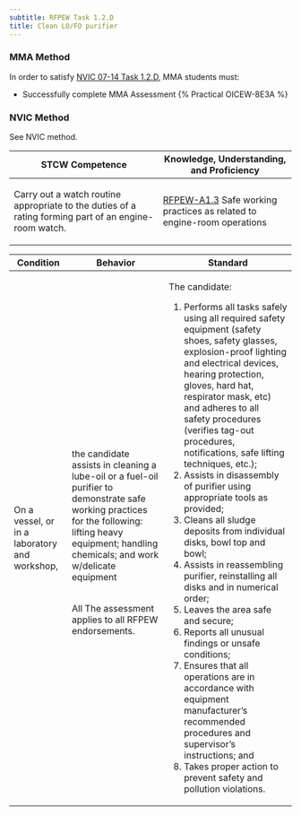 ```yaml
---
subtitle: RFPEW Task 1.2.D 
title: Clean LO/FO purifier
---
```



### MMA Method

In order to satisfy  [NVIC 07-14  Task  1.2.D](/stcw23/assets/images/nvic-07-14.pdf), MMA students must:

* Successfully complete MMA Assessment {% Practical OICEW-8E3A %}


### NVIC Method

<a onclick="togglevisibility('nvic_methods')" >See NVIC method.</a>

<div id='nvic_methods' class='hide'>

<table>
<thead>
<tr>
<th class='forty'> STCW Competence </th>
<th class='sixty'> Knowledge, Understanding, and Proficiency </th>
</tr>
</thead>




<tbody>
<tr><td markdown='1'>

Carry out a watch routine appropriate to the duties of a rating forming part of an engine-room watch.

</td><td markdown='1'>

[RFPEW-A1.3](../../tables/34.html#RFPEW-A1.3) Safe working practices as related to engine-room operations

</td></tr>


</tbody>
</table>


<table>
<thead>
<tr><th class='twenty'>  Condition </th><th class='twenty'> Behavior </th><th  class='sixty'>Standard </th></tr>
</thead>
<tbody >



<tr><td markdown='1'>

On a vessel, or in a laboratory and workshop,

</td><td markdown='1'>

the candidate assists in cleaning a lube-oil or a fuel-oil purifier to demonstrate safe working practices for the following: lifting heavy equipment; handling chemicals; and work w/delicate equipment

<br>

<div class="tooltip">All
<span class="tooltiptext">
The assessment applies to all RFPEW endorsements.
</span>
</div>


</td><td markdown='1'>

The candidate:

1. Performs all tasks safely using all required safety equipment (safety shoes, safety glasses, explosion-proof lighting and electrical devices, hearing protection, gloves, hard hat, respirator mask, etc) and adheres to all safety procedures (verifies tag-out procedures, notifications, safe lifting techniques, etc.);
2. Assists in disassembly of purifier using appropriate tools as provided;
3. Cleans all sludge deposits from individual disks, bowl top and bowl;
4. Assists in reassembling purifier, reinstalling all disks and in numerical order;
5. Leaves the area safe and secure;
6. Reports all unusual findings or unsafe conditions;
7. Ensures that all operations are in accordance with equipment manufacturer’s recommended procedures and supervisor’s instructions; and
8. Takes proper action to prevent safety and pollution violations.

</td></tr>
</tbody>
</table>
</div>
